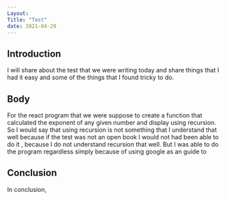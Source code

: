 ```yaml
---
Layout:
Title: "Test"
date: 2021-04-29
---
```


## Introduction

I will share about the test that we were writing today and share things that I had it easy and some of the things that I found tricky to do.

## Body

For the react program that we were suppose to create a function that calculated the exponent of any given number and display using recursion. So I would say that using recursion is not something that I understand that well because if the test was not an open book I would not had been able to do it , because I do not understand recursion that well. But I was able to do the program regardless simply because of using google as an guide to

## Conclusion

In conclusion,
